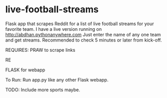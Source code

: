 # live-football-streams
Flask app that scrapes Reddit for a list of live football streams for your favorite team. 
I have a live version running on http://abdhan.pythonanywhere.com Just enter the name of any one team and get streams. Recommended to check 5 minutes or later from kick-off.

REQUIRES:
PRAW to scrape links

RE

FLASK for webapp

To Run: Run app.py like any other Flask webapp.

TODO:
Include more sports maybe.
